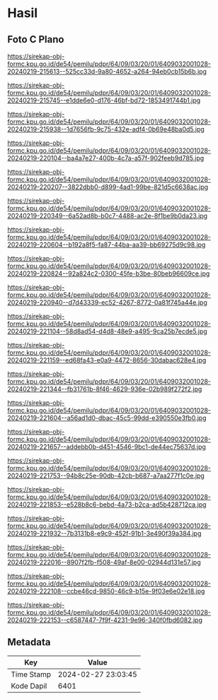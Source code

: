 # Hasil

## Foto C Plano

https://sirekap-obj-formc.kpu.go.id/de54/pemilu/pdpr/64/09/03/20/01/6409032001028-20240219-215613--525cc33d-9a80-4652-a264-94eb0cb15b6b.jpg

https://sirekap-obj-formc.kpu.go.id/de54/pemilu/pdpr/64/09/03/20/01/6409032001028-20240219-215745--e1dde6e0-d176-46bf-bd72-1853491744b1.jpg

https://sirekap-obj-formc.kpu.go.id/de54/pemilu/pdpr/64/09/03/20/01/6409032001028-20240219-215938--1d7656fb-9c75-432e-adf4-0b69e48ba0d5.jpg

https://sirekap-obj-formc.kpu.go.id/de54/pemilu/pdpr/64/09/03/20/01/6409032001028-20240219-220104--ba4a7e27-400b-4c7a-a57f-902feeb9d785.jpg

https://sirekap-obj-formc.kpu.go.id/de54/pemilu/pdpr/64/09/03/20/01/6409032001028-20240219-220207--3822dbb0-d899-4ad1-99be-821d5c6638ac.jpg

https://sirekap-obj-formc.kpu.go.id/de54/pemilu/pdpr/64/09/03/20/01/6409032001028-20240219-220349--6a52ad8b-b0c7-4488-ac2e-8f1be9b0da23.jpg

https://sirekap-obj-formc.kpu.go.id/de54/pemilu/pdpr/64/09/03/20/01/6409032001028-20240219-220604--b192a8f5-fa87-44ba-aa39-bb69275d9c98.jpg

https://sirekap-obj-formc.kpu.go.id/de54/pemilu/pdpr/64/09/03/20/01/6409032001028-20240219-220824--92a824c2-0300-45fe-b3be-80beb96609ce.jpg

https://sirekap-obj-formc.kpu.go.id/de54/pemilu/pdpr/64/09/03/20/01/6409032001028-20240219-220940--d7d43339-ec52-4267-8772-0a81f745a44e.jpg

https://sirekap-obj-formc.kpu.go.id/de54/pemilu/pdpr/64/09/03/20/01/6409032001028-20240219-221104--58d8ad54-d4d8-48e9-a495-9ca25b7ecde5.jpg

https://sirekap-obj-formc.kpu.go.id/de54/pemilu/pdpr/64/09/03/20/01/6409032001028-20240219-221159--ed68fa43-e0a9-4472-8656-30dabac628e4.jpg

https://sirekap-obj-formc.kpu.go.id/de54/pemilu/pdpr/64/09/03/20/01/6409032001028-20240219-221344--fb31761b-8f46-4629-936e-02b989f272f2.jpg

https://sirekap-obj-formc.kpu.go.id/de54/pemilu/pdpr/64/09/03/20/01/6409032001028-20240219-221604--a56ad1d0-dbac-45c5-99dd-e390550e3fb0.jpg

https://sirekap-obj-formc.kpu.go.id/de54/pemilu/pdpr/64/09/03/20/01/6409032001028-20240219-221657--addebb0b-d451-4546-9bc1-de44ec75637d.jpg

https://sirekap-obj-formc.kpu.go.id/de54/pemilu/pdpr/64/09/03/20/01/6409032001028-20240219-221753--94b8c25e-90db-42cb-b687-a7aa277f1c0e.jpg

https://sirekap-obj-formc.kpu.go.id/de54/pemilu/pdpr/64/09/03/20/01/6409032001028-20240219-221853--e528b8c6-bebd-4a73-b2ca-ad5b428712ca.jpg

https://sirekap-obj-formc.kpu.go.id/de54/pemilu/pdpr/64/09/03/20/01/6409032001028-20240219-221932--7b3131b8-e9c9-452f-91b1-3e490f39a384.jpg

https://sirekap-obj-formc.kpu.go.id/de54/pemilu/pdpr/64/09/03/20/01/6409032001028-20240219-222016--8907f2fb-f508-49af-8e00-02944d131e57.jpg

https://sirekap-obj-formc.kpu.go.id/de54/pemilu/pdpr/64/09/03/20/01/6409032001028-20240219-222108--ccbe46cd-9850-46c9-b15e-9f03e6e02e18.jpg

https://sirekap-obj-formc.kpu.go.id/de54/pemilu/pdpr/64/09/03/20/01/6409032001028-20240219-222153--c6587447-7f9f-4231-9e96-340f0fbd6082.jpg


## Metadata

| Key        | Value               |
| ---------- | ------------------- |
| Time Stamp | 2024-02-27 23:03:45 |
| Kode Dapil | 6401                |



